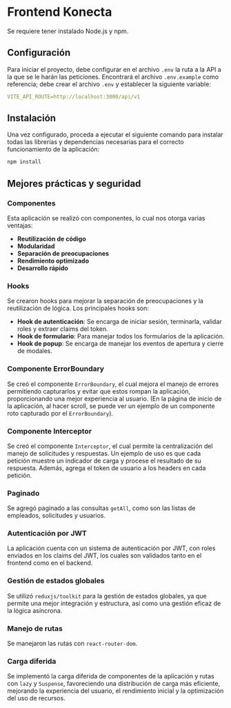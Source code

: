 # Frontend Konecta

Se requiere tener instalado Node.js y npm.

## Configuración

Para iniciar el proyecto, debe configurar en el archivo `.env` la ruta a la API a la que se le harán las peticiones. Encontrará el archivo `.env.example` como referencia; debe crear el archivo `.env` y establecer la siguiente variable:
```yaml
VITE_API_ROUTE=http://localhost:3000/api/v1
```

## Instalación

Una vez configurado, proceda a ejecutar el siguiente comando para instalar todas las librerías y dependencias necesarias para el correcto funcionamiento de la aplicación:

```bash
npm install
```

## Mejores prácticas y seguridad

### Componentes

Esta aplicación se realizó con componentes, lo cual nos otorga varias ventajas:

- **Reutilización de código**
- **Modularidad**
- **Separación de preocupaciones**
- **Rendimiento optimizado**
- **Desarrollo rápido**

### Hooks

Se crearon hooks para mejorar la separación de preocupaciones y la reutilización de lógica. Los principales hooks son:

- **Hook de autenticación**: Se encarga de iniciar sesión, terminarla, validar roles y extraer claims del token.
- **Hook de formulario**: Para manejar todos los formularios de la aplicación.
- **Hook de popup**: Se encarga de manejar los eventos de apertura y cierre de modales.

### Componente ErrorBoundary

Se creó el componente `ErrorBoundary`, el cual mejora el manejo de errores permitiendo capturarlos y evitar que estos rompan la aplicación, proporcionando una mejor experiencia al usuario. (En la página de inicio de la aplicación, al hacer scroll, se puede ver un ejemplo de un componente roto capturado por el `ErrorBoundary`).

### Componente Interceptor

Se creó el componente `Interceptor`, el cual permite la centralización del manejo de solicitudes y respuestas. Un ejemplo de uso es que cada petición muestre un indicador de carga y procese el resultado de su respuesta. Además, agrega el token de usuario a los headers en cada petición.

### Paginado

Se agregó paginado a las consultas `getAll`, como son las listas de empleados, solicitudes y usuarios.

### Autenticación por JWT

La aplicación cuenta con un sistema de autenticación por JWT, con roles enviados en los claims del JWT, los cuales son validados tanto en el frontend como en el backend.

### Gestión de estados globales

Se utilizó `reduxjs/toolkit` para la gestión de estados globales, ya que permite una mejor integración y estructura, así como una gestión eficaz de la lógica asíncrona.

### Manejo de rutas

Se manejaron las rutas con `react-router-dom`.

### Carga diferida

Se implementó la carga diferida de componentes de la aplicación y rutas con `lazy` y `Suspense`, favoreciendo una distribución de carga más eficiente, mejorando la experiencia del usuario, el rendimiento inicial y la optimización del uso de recursos.
